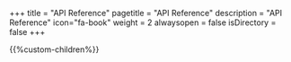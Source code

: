 +++
title = "API Reference"
pagetitle = "API Reference"
description = "API Reference"
icon="fa-book"
weight = 2
alwaysopen = false
isDirectory = false
+++

{{%custom-children%}}